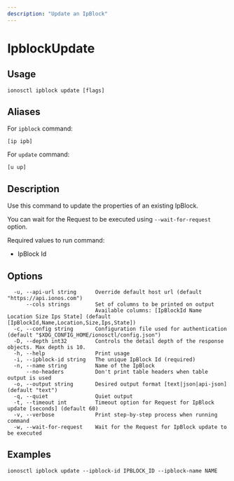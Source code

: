 ```yaml
---
description: "Update an IpBlock"
---
```


# IpblockUpdate

## Usage

```text
ionosctl ipblock update [flags]
```

## Aliases

For `ipblock` command:

```text
[ip ipb]
```

For `update` command:

```text
[u up]
```

## Description

Use this command to update the properties of an existing IpBlock.

You can wait for the Request to be executed using `--wait-for-request` option.

Required values to run command:

* IpBlock Id

## Options

```text
  -u, --api-url string      Override default host url (default "https://api.ionos.com")
      --cols strings        Set of columns to be printed on output 
                            Available columns: [IpBlockId Name Location Size Ips State] (default [IpBlockId,Name,Location,Size,Ips,State])
  -c, --config string       Configuration file used for authentication (default "$XDG_CONFIG_HOME/ionosctl/config.json")
  -D, --depth int32         Controls the detail depth of the response objects. Max depth is 10.
  -h, --help                Print usage
  -i, --ipblock-id string   The unique IpBlock Id (required)
  -n, --name string         Name of the IpBlock
      --no-headers          Don't print table headers when table output is used
  -o, --output string       Desired output format [text|json|api-json] (default "text")
  -q, --quiet               Quiet output
  -t, --timeout int         Timeout option for Request for IpBlock update [seconds] (default 60)
  -v, --verbose             Print step-by-step process when running command
  -w, --wait-for-request    Wait for the Request for IpBlock update to be executed
```

## Examples

```text
ionosctl ipblock update --ipblock-id IPBLOCK_ID --ipblock-name NAME
```

